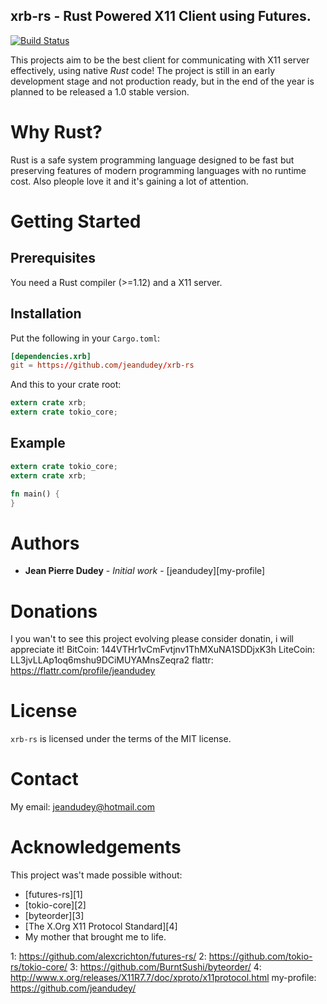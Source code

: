 xrb-rs - Rust Powered X11 Client using Futures.
-----------------------------------------------

[![Build Status](https://travis-ci.org/jeandudey/xrb-rs.svg?branch=master)](https://travis-ci.org/jeandudey/xrb-rs)

This projects aim to be the best client for communicating with X11 server effectively, using native *Rust* code! The project is still in an early development stage and not production ready, but in the end of the year is planned to be released a 1.0 stable version.

# Why Rust?
Rust is a safe system programming language designed to be fast but preserving features of modern programming languages with no runtime cost. Also pleople love it and it's gaining a lot of attention.

# Getting Started

## Prerequisites
You need a Rust compiler (>=1.12) and a X11 server.

## Installation
Put the following in your `Cargo.toml`:

```toml
[dependencies.xrb]
git = https://github.com/jeandudey/xrb-rs
```

And this to your crate root:

```rust
extern crate xrb;
extern crate tokio_core;
```

## Example
```rust
extern crate tokio_core;
extern crate xrb;

fn main() {
}
```

# Authors
- **Jean Pierre Dudey** - *Initial work* - [jeandudey][my-profile]

# Donations
I you wan't to see this project evolving please consider donatin, i will appreciate it! 
BitCoin: 144VTHr1vCmFvtjnv1ThMXuNA1SDDjxK3h
LiteCoin: LL3jvLLAp1oq6mshu9DCiMUYAMnsZeqra2
flattr: https://flattr.com/profile/jeandudey

# License
`xrb-rs` is licensed under the terms of the MIT license.

# Contact 
My email: jeandudey@hotmail.com

# Acknowledgements
This project was't made possible without:
- [futures-rs][1]
- [tokio-core][2]
- [byteorder][3]
- [The X.Org X11 Protocol Standard][4]
- My mother that brought me to life.

1: https://github.com/alexcrichton/futures-rs/
2: https://github.com/tokio-rs/tokio-core/
3: https://github.com/BurntSushi/byteorder/ 
4: http://www.x.org/releases/X11R7.7/doc/xproto/x11protocol.html
my-profile: https://github.com/jeandudey/
